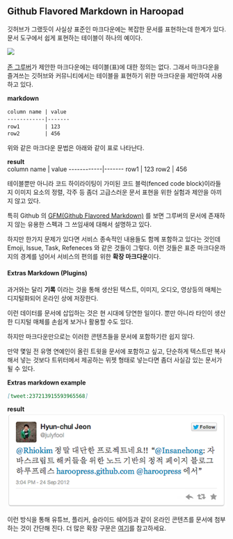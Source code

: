 ## Github Flavored Markdown in Haroopad

깃허브가 그랬듯이 사실상 표준인 마크다운에는 복잡한 문서를 표현하는데 한계가 있다. 문서 도구에서 쉽게 표현하는 테이블이 하나의 예이다. 

![](http://media02.dconstruct.org/2010-0008/i/speakers/profile/john-gruber.jpg)

[존 그루버][gruber]가 제안한 마크다운에는 테이블(표)에 대한 정의는 없다. 그래서 마크다운을 즐겨쓰는 깃허브와 커뮤니티에서는 테이블을 표현하기 위한 마크다운을 제안하여 사용하고 있다.

**markdown**  
```markdown
column name | value
------------|-------
row1        | 123
row2        | 456
```

위와 같은 마크다운 문법은 아래와 같이 표로 나타난다.

**result**  
column name | value
------------|-------
row1        | 123
row2        | 456

테이블뿐만 아니라 코드 하이라이팅이 가미된 코드 블럭(fenced code block)이라들지 이미지 요소의 정렬, 각주 등 좀더 고급스러운 문서 표현을 위한 실험과 제안을 아끼지 않고 있다.

특히 Github 의 [GFM(Github Flavored Markdown)](https://help.github.com/articles/github-flavored-markdown) 를 보면 그루버의 문서에 존재하지 않는 유용한 스펙과 그 쓰임새에 대해서 설명하고 있다.

하지만 한가지 문제가 있다면 서비스 종속적인 내용들도 함께 포함하고 있다는 것인데 Emoji, Issue, Task, Refeneces 와 같은 것들이 그렇다.  이런 것들은 표준 마크다운까지의 경계를 넘어서 서비스의 편의를 위한 **확장 마크다운**이다.

#### Extras Markdown (Plugins)

과거와는 달리 **기록** 이라는 것을 통해 생산된 텍스트, 이미지, 오디오, 영상등의 매체는 디지털화되어 온라인 상에 저장한다.

이런 데이터를 문서에 삽입하는 것은 현 시대에 당연한 일이다. 뿐만 아니라 타인이 생산한 디지털 매체를 손쉽게 보거나 활용할 수도 있다.

하지만 마크다운만으로는 이러한 콘텐츠들을 문서에 포함하기란 쉽지 않다. 

만약 몇일 전 유명 연예인이 올린 트윗을 문서에 포함하고 싶고, 단순하게 텍스트만 복사해서 넣는 것보다 트위터에서 제공하는 위젯 형태로 넣는다면 좀더 사실감 있는 문서가 될 수 있다.

**Extras markdown example**  
```markdown
[tweet:237213915593965568]
```

**result**  
![](images/002.png)

이런 방식을 통해 유튜브, 플리커, 슬라이드 쉐어등과 같이 온라인 콘텐츠를 문서에 첨부 하는 것이 간단해 진다.  더 많은 확장 구문은 [여기](http://haroopress.com/post/support-plugins/)를 참고하세요.


[gruber]: http://en.wikipedia.org/wiki/John_Gruber